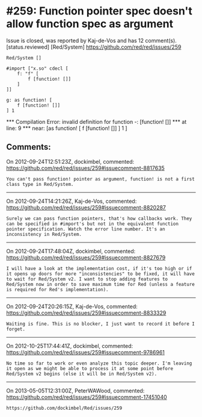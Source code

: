 
#259: Function pointer spec doesn't allow function spec as argument
================================================================================
Issue is closed, was reported by Kaj-de-Vos and has 12 comment(s).
[status.reviewed] [Red/System]
<https://github.com/red/red/issues/259>

```
Red/System []

#import ["x.so" cdecl [
    f: "f" [
        f [function! []]
    ]
]]

g: as function! [
    f [function! []]
] 1
```

**\* Compilation Error: invalid definition for function -: [function! []] 
**\* at line: 9 
**\* near: [as function! [
        f [function! []]
    ] 1 
]



Comments:
--------------------------------------------------------------------------------

On 2012-09-24T12:51:23Z, dockimbel, commented:
<https://github.com/red/red/issues/259#issuecomment-8817635>

    You can't pass function! pointer as argument, function! is not a first class type in Red/System.

--------------------------------------------------------------------------------

On 2012-09-24T14:21:26Z, Kaj-de-Vos, commented:
<https://github.com/red/red/issues/259#issuecomment-8820287>

    Surely we can pass function pointers, that's how callbacks work. They can be specified in #import's but not in the equivalent function pointer specification. Watch the error line number. It's an inconsistency in Red/System.

--------------------------------------------------------------------------------

On 2012-09-24T17:48:04Z, dockimbel, commented:
<https://github.com/red/red/issues/259#issuecomment-8827679>

    I will have a look at the implementation cost, if it's too high or if it opens up doors for more "inconsistencies" to be fixed, it will have to wait for Red/System v2. I want to stop adding features to Red/System now in order to save maximum time for Red (unless a feature is required for Red's implementation).

--------------------------------------------------------------------------------

On 2012-09-24T20:26:15Z, Kaj-de-Vos, commented:
<https://github.com/red/red/issues/259#issuecomment-8833329>

    Waiting is fine. This is no blocker, I just want to record it before I forget.

--------------------------------------------------------------------------------

On 2012-10-25T17:44:41Z, dockimbel, commented:
<https://github.com/red/red/issues/259#issuecomment-9786961>

    No time so far to work or even analyze this topic deeper. I'm leaving it open as we might be able to process it at some point before Red/System v2 begins (else it will be in Red/System v2).

--------------------------------------------------------------------------------

On 2013-05-05T12:31:00Z, PeterWAWood, commented:
<https://github.com/red/red/issues/259#issuecomment-17451040>

    https://github.com/dockimbel/Red/issues/259

